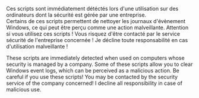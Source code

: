 Ces scripts sont immédiatement détéctés lors d'une utilisation sur des ordinateurs dont la sécurité est gérée par une entreprise.<br/>
Certains de ces scripts permettent de nettoyer les journaux d'évènement Windows, ce qui peut être perçu comme une action malveillante.
Attention si vous utilisez ces scripts ! Vous risquez d'être contacté par le service sécurité de l'entreprise concernée !
Je décline toute responsabilité en cas d'utilisation malveillante !




These scripts are immediately detected when used on computers whose security is managed by a company.
Some of these scripts allow you to clear Windows event logs, which can be perceived as a malicious action.
Be careful if you use these scripts! You may be contacted by the security service of the company concerned!
I decline all responsibility in case of malicious use.




